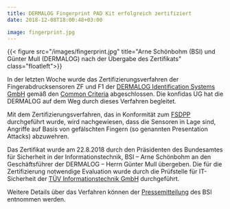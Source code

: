 ```yaml
---
title: DERMALOG Fingerprint PAD Kit erfolgreich zertifiziert
date: 2018-12-08T18:00:48+03:00

image: fingerprint.jpg
---
```


{{< figure src="/images/fingerprint.jpg" title="Arne Schönbohm (BSI) und Günter Mull (DERMALOG) nach der Übergabe des Zertifikats" class="floatleft">}}

In der letzten Woche wurde das Zertifizierungsverfahren der Fingerabdrucksensoren ZF und F1 der [DERMALOG Identification Systems GmbH](http://dermalog.de/) gemäß den [Common Criteria](https://www.konfidas.de/app/sce773bf797cf3147/%20https:/www.commoncriteriaportal.org/) abgeschlossen. Die konfidas UG hat die DERMALOG auf dem Weg durch dieses Verfahren begleitet.

Mit dem Zertifizierungsverfahren, das in Konformität zum [FSDPP](https://www.bsi.bund.de/SharedDocs/Downloads/DE/BSI/Zertifizierung/Reporte/ReportePP/pp0063b_pdf.pdf?__blob=publicationFile&v=1) durchgeführt wurde, wird nachgewiesen, dass die Sensoren in Lage sind, Angriffe auf Basis von gefälschten Fingern (so genannten Presentation Attacks) abzuwehren.

Das Zertifikat wurde am 22.8.2018 durch den Präsidenten des Bundesamtes für Sicherheit in der Informationstechnik, BSI – Arne Schönbohm an den Geschäftsführer der DERMALOG – Herrn Günter Mull übergeben. Die für die Zertifizierung notwendige Evaluation wurde durch die Prüfstelle für IT-Sicherheit der [TÜV Informationstechnik GmbH](http://tuvit.de/) durchgeführt.

Weitere Details über das Verfahren können der [Pressemitteilung](https://www.bsi.bund.de/DE/Presse/Kurzmeldungen/Meldungen/CC-Zertifikat-Dermalog-220818.html) des BSI entnommen werden.


